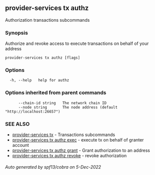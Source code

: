 ## provider-services tx authz

Authorization transactions subcommands

### Synopsis

Authorize and revoke access to execute transactions on behalf of your address

```
provider-services tx authz [flags]
```

### Options

```
  -h, --help   help for authz
```

### Options inherited from parent commands

```
      --chain-id string   The network chain ID
      --node string       The node address (default "http://localhost:26657")
```

### SEE ALSO

* [provider-services tx](provider-services_tx.md)	 - Transactions subcommands
* [provider-services tx authz exec](provider-services_tx_authz_exec.md)	 - execute tx on behalf of granter account
* [provider-services tx authz grant](provider-services_tx_authz_grant.md)	 - Grant authorization to an address
* [provider-services tx authz revoke](provider-services_tx_authz_revoke.md)	 - revoke authorization

###### Auto generated by spf13/cobra on 5-Dec-2022
